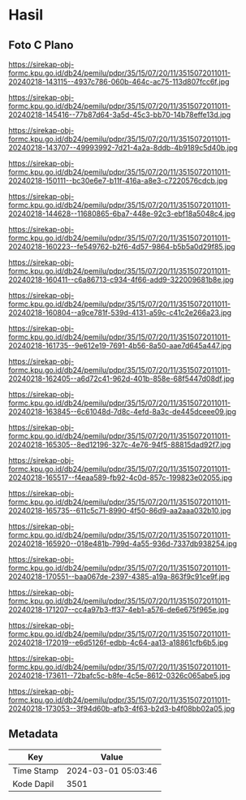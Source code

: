 # Hasil

## Foto C Plano

https://sirekap-obj-formc.kpu.go.id/db24/pemilu/pdpr/35/15/07/20/11/3515072011011-20240218-143115--4937c786-060b-464c-ac75-113d807fcc6f.jpg

https://sirekap-obj-formc.kpu.go.id/db24/pemilu/pdpr/35/15/07/20/11/3515072011011-20240218-145416--77b87d64-3a5d-45c3-bb70-14b78effe13d.jpg

https://sirekap-obj-formc.kpu.go.id/db24/pemilu/pdpr/35/15/07/20/11/3515072011011-20240218-143707--49993992-7d21-4a2a-8ddb-4b9189c5d40b.jpg

https://sirekap-obj-formc.kpu.go.id/db24/pemilu/pdpr/35/15/07/20/11/3515072011011-20240218-150111--bc30e6e7-b11f-416a-a8e3-c7220576cdcb.jpg

https://sirekap-obj-formc.kpu.go.id/db24/pemilu/pdpr/35/15/07/20/11/3515072011011-20240218-144628--11680865-6ba7-448e-92c3-ebf18a5048c4.jpg

https://sirekap-obj-formc.kpu.go.id/db24/pemilu/pdpr/35/15/07/20/11/3515072011011-20240218-160223--fe549762-b2f6-4d57-9864-b5b5a0d29f85.jpg

https://sirekap-obj-formc.kpu.go.id/db24/pemilu/pdpr/35/15/07/20/11/3515072011011-20240218-160411--c6a86713-c934-4f66-add9-322009681b8e.jpg

https://sirekap-obj-formc.kpu.go.id/db24/pemilu/pdpr/35/15/07/20/11/3515072011011-20240218-160804--a9ce781f-539d-4131-a59c-c41c2e266a23.jpg

https://sirekap-obj-formc.kpu.go.id/db24/pemilu/pdpr/35/15/07/20/11/3515072011011-20240218-161735--9e612e19-7691-4b56-8a50-aae7d645a447.jpg

https://sirekap-obj-formc.kpu.go.id/db24/pemilu/pdpr/35/15/07/20/11/3515072011011-20240218-162405--a6d72c41-962d-401b-858e-68f5447d08df.jpg

https://sirekap-obj-formc.kpu.go.id/db24/pemilu/pdpr/35/15/07/20/11/3515072011011-20240218-163845--6c61048d-7d8c-4efd-8a3c-de445dceee09.jpg

https://sirekap-obj-formc.kpu.go.id/db24/pemilu/pdpr/35/15/07/20/11/3515072011011-20240218-165305--8ed12196-327c-4e76-94f5-88815dad92f7.jpg

https://sirekap-obj-formc.kpu.go.id/db24/pemilu/pdpr/35/15/07/20/11/3515072011011-20240218-165517--f4eaa589-fb92-4c0d-857c-199823e02055.jpg

https://sirekap-obj-formc.kpu.go.id/db24/pemilu/pdpr/35/15/07/20/11/3515072011011-20240218-165735--611c5c71-8990-4f50-86d9-aa2aaa032b10.jpg

https://sirekap-obj-formc.kpu.go.id/db24/pemilu/pdpr/35/15/07/20/11/3515072011011-20240218-165920--018e481b-799d-4a55-936d-7337db938254.jpg

https://sirekap-obj-formc.kpu.go.id/db24/pemilu/pdpr/35/15/07/20/11/3515072011011-20240218-170551--baa067de-2397-4385-a19a-863f9c91ce9f.jpg

https://sirekap-obj-formc.kpu.go.id/db24/pemilu/pdpr/35/15/07/20/11/3515072011011-20240218-171207--cc4a97b3-ff37-4eb1-a576-de6e675f965e.jpg

https://sirekap-obj-formc.kpu.go.id/db24/pemilu/pdpr/35/15/07/20/11/3515072011011-20240218-172019--e6d5126f-edbb-4c64-aa13-a18861cfb6b5.jpg

https://sirekap-obj-formc.kpu.go.id/db24/pemilu/pdpr/35/15/07/20/11/3515072011011-20240218-173611--72bafc5c-b8fe-4c5e-8612-0326c065abe5.jpg

https://sirekap-obj-formc.kpu.go.id/db24/pemilu/pdpr/35/15/07/20/11/3515072011011-20240218-173053--3f94d60b-afb3-4f63-b2d3-b4f08bb02a05.jpg


## Metadata

| Key        | Value               |
| ---------- | ------------------- |
| Time Stamp | 2024-03-01 05:03:46 |
| Kode Dapil | 3501                |



